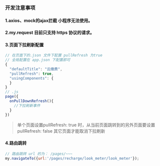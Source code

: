 ### 开发注意事项

#### **1.axios**、**mock的ajax拦截** 小程序无法使用。

#### 2.my.request 目前只支持 **https 协议的请求**。

#### 3.页面下拉刷新配置

```javascript
// 在页面下的.json 文件下配置 pullRefresh 为true
// 全局配置在 app.json 下配置即可
{
  "defaultTitle": "云缴费",
  "pullRefresh": true,
  "usingComponents": { 
  }
}
// .js 
page({
  onPullDownRefresh(){
    //下拉刷新事件
  }
})
```

> 单个页面设置pullRefresh: true 时，从当前页面跳转到的另外页面要设置pullRefresh: false 其它页面才能取消下拉刷新

#### 4.路由跳转

```javascript
// 路由跳转 url 的为： /pages/~~~
my.navigateTo({url:'/pages/recharge/look_meter/look_meter'});
```

